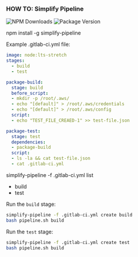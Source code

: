 ### HOW TO: Simplify Pipeline

![NPM Downloads](https://img.shields.io/npm/dw/simplify-pipeline)
![Package Version](https://img.shields.io/github/package-json/v/simplify-framework/pipeline?color=green)

npm install -g simplify-pipeline

Example .gitlab-ci.yml file:

```yaml
image: node:lts-stretch
stages:
  - build
  - test

package-build:
  stage: build
  before_script:
  - mkdir -p /root/.aws/
  - echo "[default]" > /root/.aws/credentials
  - echo "[default]" > /root/.aws/config
  script:
  - echo "TEST_FILE_CREAED-1" >> test-file.json

package-test:
  stage: test
  dependencies:
  - package-build
  script:
  - ls -la && cat test-file.json
  - cat .gitlab-ci.yml
```
simplify-pipeline -f .gitlab-ci.yml list

- build
- test

Run the `build` stage:
```bash
simplify-pipeline -f .gitlab-ci.yml create build
bash pipeline.sh build
```

Run the `test` stage:
```bash
simplify-pipeline -f .gitlab-ci.yml create test
bash pipeline.sh build
```
